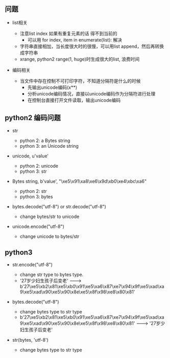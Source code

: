 ## 问题
- list相关
    - 注意list index 如果有重复元素的话 得不到当前的
        - 可以用 for index, item in enumerate(list): 解决
    - 字符串直接相加，当长度很大时的很慢，可以用list append，然后再转换成字符串
    - xrange, python2 range(1, huge)时生成很大的list, 浪费时间

- 编码相关
    - 当文件中存在控制不可打印字符，不知道分隔符是什么的时候
        - 先输出unicode编码(x**)
        - 分析unicode编码情况，直接以unicode编码作为分隔符进行处理
        - 在控制台直接打开文件读取，输出unicode编码


## python2 编码问题
- str
    - python 2: a Bytes string
    - python 3: an Unicode string

- unicode, u'value'
    - python 2: unicode
    - python 3: str

- Bytes string, b'value', "\xe5\x91\xa8\xe6\x9d\xb0\xe4\xbc\xa6"
    - python 2: str
    - python 3: bytes
 
 
- bytes.decode("utf-8") or str.decode("utf-8")
    - change bytes/str to unicode

- unicode.encode("utf-8")
    - change unicode to bytes/str
    
 
 
## python3 
- str.encode("utf-8")
    - change str type to bytes type.
    - '27岁少妇生孩子后变老' --->  b'27\xe5\xb2\x81\xe5\xb0\x91\xe5\xa6\x87\xe7\x94\x9f\xe5\xad\xa9\xe5\xad\x90\xe5\x90\x8e\xe5\x8f\x98\xe8\x80\x81'
- bytes.decode("utf-8")
    - change bytes type to str type
    - b'27\xe5\xb2\x81\xe5\xb0\x91\xe5\xa6\x87\xe7\x94\x9f\xe5\xad\xa9\xe5\xad\x90\xe5\x90\x8e\xe5\x8f\x98\xe8\x80\x81'  ---> '27岁少妇生孩子后变老' 
    
- str(bytes, 'utf-8')
    - change bytes type to str type